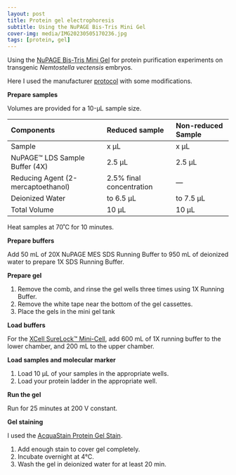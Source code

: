 ```yaml
---
layout: post
title: Protein gel electrophoresis
subtitle: Using the NuPAGE Bis-Tris Mini Gel
cover-img: media/IMG20230505170236.jpg
tags: [protein, gel]
---
```


Using the [NuPAGE Bis-Tris Mini Gel](https://www.thermofisher.com/order/catalog/product/NP0321BOX) for protein purification experiments on transgenic _Nemtostella vectensis_ embryos.

Here I used the manufacturer [protocol](https://www.thermofisher.com/document-connect/document-connect.html?url=https://assets.thermofisher.com/TFS-Assets%2FLSG%2Fmanuals%2FMAN0007891_NuPAGE_BisTris_MiniGels.pdf) with some modifications.

**Prepare samples**

Volumes are provided for a 10-μL sample size. 

| Components | Reduced sample | Non-reduced Sample |
| :------ |:--- | :--- |
| Sample | x μL | x μL |
| NuPAGE™ LDS Sample Buffer (4X) | 2.5 μL | 2.5 μL |
| Reducing Agent (2-mercaptoethanol) | 2.5% final concentration | — |
| Deionized Water | to 6.5 µL | to 7.5 µL |
| Total Volume | 10 µL | 10 µL |

Heat samples at 70˚C for 10 minutes.

**Prepare buffers**

Add 50 mL of 20X NuPAGE MES SDS Running Buffer to 950 mL of deionized water to prepare 1X SDS Running Buffer.

**Prepare gel**
1. Remove the comb, and rinse the gel wells three times using 1X Running Buffer.
2. Remove the white tape near the bottom of the gel cassettes.
3. Place the gels in the mini gel tank

**Load buffers**

For the [XCell SureLock™ Mini-Cell](https://www.thermofisher.com/us/en/home/life-science/protein-biology/protein-gel-electrophoresis/protein-gel-electrophoresis-chamber-systems/xcell-surelock-mini-vertical-electrophoresis-system.html), add 600 mL of 1X running buffer to the lower chamber, and 200 mL to the upper chamber.

**Load samples and molecular marker**
1. Load 10 µL of your samples in the appropriate wells.
2. Load your protein ladder in the appropriate well.

**Run the gel**

Run for 25 minutes at 200 V constant.

**Gel staining**

I used the [AcquaStain Protein Gel Stain](https://www.bulldog-bio.com/product/acquastain-protein-gel-stain/?gad=1&gclid=CjwKCAjwjMiiBhA4EiwAZe6jQ6mHKK4COmXJOdLbjlv1iLPCYG7dPjkvxbq2her8nINJ9SCjrXUKHRoCZsQQAvD_BwE).
1. Add enough stain to cover gel completely. 
2. Incubate overnight at 4°C.
3. Wash the gel in deionized water for at least 20 min.



